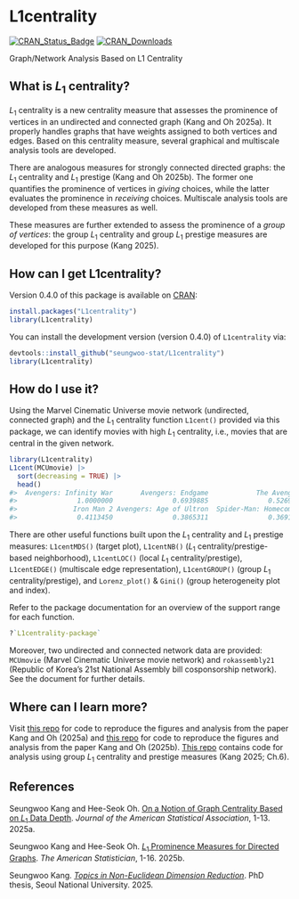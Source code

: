 
<!-- README.md is generated from README.Rmd. Please edit that file -->

# L1centrality

<!-- badges: start -->

[![CRAN_Status_Badge](https://www.r-pkg.org/badges/version/L1centrality)](https://CRAN.R-project.org/package=L1centrality)
[![CRAN_Downloads](https://cranlogs.r-pkg.org/badges/grand-total/L1centrality)](https://CRAN.R-project.org/package=L1centrality)

<!-- badges: end -->

Graph/Network Analysis Based on L1 Centrality

## What is *L*<sub>1</sub> centrality?

*L*<sub>1</sub> centrality is a new centrality measure that assesses the
prominence of vertices in an undirected and connected graph (Kang and Oh
2025a). It properly handles graphs that have weights assigned to both
vertices and edges. Based on this centrality measure, several graphical
and multiscale analysis tools are developed.

There are analogous measures for strongly connected directed graphs: the
*L*<sub>1</sub> centrality and *L*<sub>1</sub> prestige (Kang and Oh
2025b). The former one quantifies the prominence of vertices in *giving*
choices, while the latter evaluates the prominence in *receiving*
choices. Multiscale analysis tools are developed from these measures as
well.

These measures are further extended to assess the prominence of a *group
of vertices*: the group *L*<sub>1</sub> centrality and group
*L*<sub>1</sub> prestige measures are developed for this purpose (Kang
2025).

## How can I get L1centrality?

Version 0.4.0 of this package is available on
[CRAN](https://cran.r-project.org/package=L1centrality):

``` r
install.packages("L1centrality")
library(L1centrality)
```

You can install the development version (version 0.4.0) of
`L1centrality` via:

``` r
devtools::install_github("seungwoo-stat/L1centrality")
library(L1centrality)
```

## How do I use it?

Using the Marvel Cinematic Universe movie network (undirected, connected
graph) and the *L*<sub>1</sub> centrality function `L1cent()` provided
via this package, we can identify movies with high *L*<sub>1</sub>
centrality, i.e., movies that are central in the given network.

``` r
library(L1centrality)
L1cent(MCUmovie) |> 
  sort(decreasing = TRUE) |> 
  head()
#>  Avengers: Infinity War       Avengers: Endgame            The Avengers 
#>               1.0000000               0.6939885               0.5269421 
#>              Iron Man 2 Avengers: Age of Ultron  Spider-Man: Homecoming 
#>               0.4113450               0.3865311               0.3691427
```

There are other useful functions built upon the *L*<sub>1</sub>
centrality and *L*<sub>1</sub> prestige measures: `L1centMDS()` (target
plot), `L1centNB()` (*L*<sub>1</sub> centrality/prestige-based
neighborhood), `L1centLOC()` (local *L*<sub>1</sub>
centrality/prestige), `L1centEDGE()` (multiscale edge representation),
`L1centGROUP()` (group *L*<sub>1</sub> centrality/prestige), and
`Lorenz_plot()` & `Gini()` (group heterogeneity plot and index).

Refer to the package documentation for an overview of the support range
for each function.

``` r
?`L1centrality-package`
```

Moreover, two undirected and connected network data are provided:
`MCUmovie` (Marvel Cinematic Universe movie network) and `rokassembly21`
(Republic of Korea’s 21st National Assembly bill cosponsorship network).
See the document for further details.

## Where can I learn more?

Visit [this repo](https://github.com/seungwoo-stat/L1centrality-paper)
for code to reproduce the figures and analysis from the paper Kang and
Oh (2025a) and [this
repo](https://github.com/seungwoo-stat/L1prestige-paper) for code to
reproduce the figures and analysis from the paper Kang and Oh (2025b).
[This repo](https://github.com/seungwoo-stat/group_L1prominence-thesis)
contains code for analysis using group *L*<sub>1</sub> centrality and
prestige measures (Kang 2025; Ch.6).

## References

Seungwoo Kang and Hee-Seok Oh. [On a Notion of Graph Centrality Based on
*L*<sub>1</sub> Data
Depth](https://doi.org/10.1080/01621459.2025.2520467). *Journal of the
American Statistical Association*, 1-13. 2025a.

Seungwoo Kang and Hee-Seok Oh. [*L*<sub>1</sub> Prominence Measures for
Directed Graphs](https://doi.org/10.1080/00031305.2025.2563730). *The
American Statistician*, 1-16. 2025b.

Seungwoo Kang. [*Topics in Non-Euclidean Dimension
Reduction*](https://doi.org/10.23170/snu.000000188358.11032.0001856).
PhD thesis, Seoul National University. 2025.
